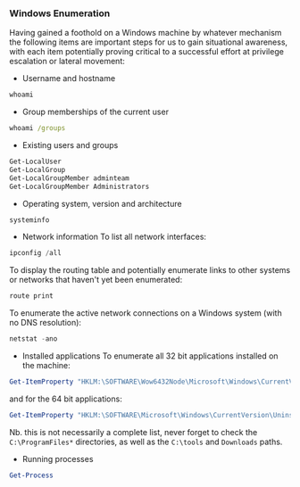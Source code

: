 ### Windows Enumeration
Having gained a foothold on a Windows machine by whatever mechanism the following items are important steps for us to gain situational awareness, with each item potentially proving critical to a successful effort at privilege escalation or lateral movement:

- Username and hostname
```cmd
whoami
```
- Group memberships of the current user
```cmd
whoami /groups
```
- Existing users and groups
```powershell
Get-LocalUser
Get-LocalGroup
Get-LocalGroupMember adminteam
Get-LocalGroupMember Administrators
```
- Operating system, version and architecture
```powershell
systeminfo
```
- Network information
To list all network interfaces:
```powershell
ipconfig /all
```
To display the routing table and potentially enumerate links to other systems or networks that haven't yet been enumerated:
```powershell
route print
```
To enumerate the active network connections on a Windows system (with no DNS resolution):
```powershell
netstat -ano
```
- Installed applications
To enumerate all 32 bit applications installed on the machine:
```powershell
Get-ItemProperty "HKLM:\SOFTWARE\Wow6432Node\Microsoft\Windows\CurrentVersion\Uninstall\*" | select displayname
```
and for the 64 bit applications:
```powershell
Get-ItemProperty "HKLM:\SOFTWARE\Microsoft\Windows\CurrentVersion\Uninstall\*" | select displayname
```
Nb. this is not necessarily a complete list, never forget to check the `C:\ProgramFiles*` directories, as well as the `C:\tools` and `Downloads` paths.
- Running processes
```powershell
Get-Process
```
